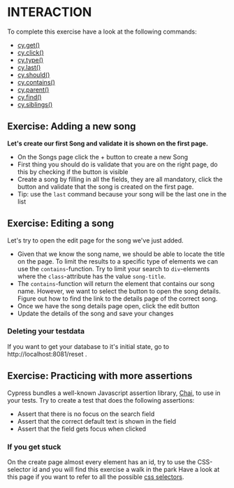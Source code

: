 # INTERACTION

To complete this exercise have a look at the following commands:

- [cy.get()](https://docs.cypress.io/api/commands/get.html)
- [cy.click()](https://docs.cypress.io/api/commands/click.html)
- [cy.type()](https://docs.cypress.io/api/commands/type.html)
- [cy.last()](https://docs.cypress.io/api/commands/last.html)
- [cy.should()](https://docs.cypress.io/api/commands/should.html)
- [cy.contains()](https://docs.cypress.io/api/commands/contains.html)
- [cy.parent()](https://docs.cypress.io/api/commands/parent.html)
- [cy.find()](https://docs.cypress.io/api/commands/find.html)
- [cy.siblings()](https://docs.cypress.io/api/commands/siblings.html)

## Exercise: Adding a new song
**Let's create our first Song and validate it is shown on the first page.**
- On the Songs page click the + button to create a new Song 
- First thing you should do is validate that you are on the right page, do this by checking if the button is visible
- Create a song by filling in all the fields, they are all mandatory, click the button and validate that the song is created on the first page.
- Tip: use the `last` command because your song will be the last one in the list

## Exercise: Editing a song
Let's try to open the edit page for the song we've just added.

- Given that we know the song name, we should be able to locate the title on the page. To limit the results to a specific type of elements we can use the `contains`-function. Try to limit your search to `div`-elements where the `class`-attribute has the value `song-title`. 
- The `contains`-function will return the element that contains our song name. However, we want to select the button to open the song details. Figure out how to find the link to the details page of the correct song.
- Once we have the song details page open, click the edit button
- Update the details of the song and save your changes

### Deleting your testdata
If you want to get your database to it's initial state, go to 
http://localhost:8081/reset .

## Exercise: Practicing with more assertions
Cypress bundles a well-known Javascript assertion library, [Chai](https://docs.cypress.io/guides/references/assertions.html), to use in your tests. Try to create a test that does the following assertions:

- Assert that there is no focus on the search field
- Assert that the correct default text is shown in the field
- Assert that the field gets focus when clicked

### If you get stuck
On the create page almost every element has an id, try to use the CSS-selector id and you will find this exercise a walk in the park
Have a look at this page if you want to refer to all the possible [css selectors](https://www.w3schools.com/cssref/css_selectors.asp).